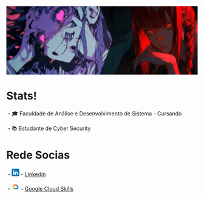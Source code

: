 
<!-- Author: Yora -->
<div align="center"
<p align="center">
<img align="center" height="180" src="./img/teste.png">
</p>
</div>
 
# Stats! 

<p align="width">
 ・🎓 Faculdade de Análise e Desenvolvimento de Sistema - Cursando 

 ・📚 Estudante de Cyber Security 
 
 <p align="center">


# Rede Socias


 ・<img src="./img/linkedin (1).png" width=20x></img> - <a href="linkedin.com/in/fernandogentili/">Linkedin</a>
 
 ・<img src="./img/icongooglecloud.png" width=20px></img> - <a href="">Google Cloud Skills</a>

</div>




